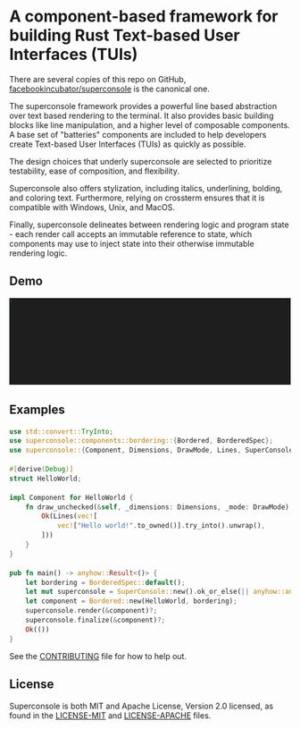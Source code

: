 # A component-based framework for building Rust Text-based User Interfaces (TUIs)

There are several copies of this repo on GitHub, [facebookincubator/superconsole](https://github.com/facebookincubator/superconsole) is the canonical one.

The superconsole framework provides a powerful line based abstraction over text based rendering to the terminal.  It also provides basic building blocks like line manipulation, and a higher level of composable components.  A base set of "batteries" components are included to help developers create Text-based User Interfaces (TUIs) as quickly as possible.

The design choices that underly superconsole are selected to prioritize testability, ease of composition, and flexibility.

Superconsole also offers stylization, including italics, underlining, bolding, and coloring text.  Furthermore, relying on crossterm ensures that it is compatible with Windows, Unix, and MacOS.

Finally, superconsole delineates between rendering logic and program state - each render call accepts an immutable reference to state, which components may use to inject state into their otherwise immutable rendering logic.

## Demo

![Superconsole running some buck2 tests](demo.gif)

## Examples

```rust
use std::convert::TryInto;
use superconsole::components::bordering::{Bordered, BorderedSpec};
use superconsole::{Component, Dimensions, DrawMode, Lines, SuperConsole};

#[derive(Debug)]
struct HelloWorld;

impl Component for HelloWorld {
    fn draw_unchecked(&self, _dimensions: Dimensions, _mode: DrawMode) -> anyhow::Result<Lines> {
        Ok(Lines(vec![
            vec!["Hello world!".to_owned()].try_into().unwrap(),
        ]))
    }
}

pub fn main() -> anyhow::Result<()> {
    let bordering = BorderedSpec::default();
    let mut superconsole = SuperConsole::new().ok_or_else(|| anyhow::anyhow!("Not a TTY"))?;
    let component = Bordered::new(HelloWorld, bordering);
    superconsole.render(&component)?;
    superconsole.finalize(&component)?;
    Ok(())
}
```

See the [CONTRIBUTING](CONTRIBUTING.md) file for how to help out.

## License

Superconsole is both MIT and Apache License, Version 2.0 licensed, as found in the [LICENSE-MIT](LICENSE-MIT) and [LICENSE-APACHE](LICENSE-APACHE) files.
